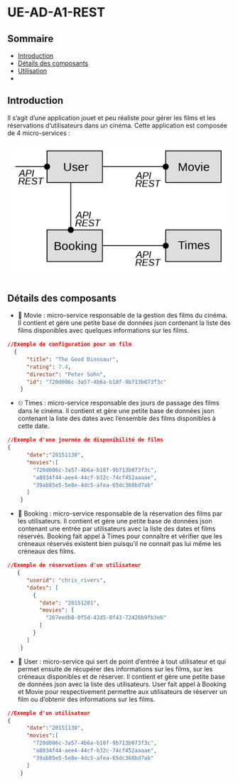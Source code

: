 # UE-AD-A1-REST  

## Sommaire
- [Introduction](#introduction-)
- [Détails des composants](#archi)
- [Utilisation](#utilisation)
- 
## Introduction
Il s’agit d’une application jouet et peu réaliste pour gérer les films et les réservations d’utilisateurs dans un cinéma. Cette application est composée de 4 micro-services :

![Diagramme  conceptuel de la solution](conception.png "Diagramme conceptuel")
## Détails des composants
- 🎥 Movie : micro-service responsable de la gestion des films du cinéma. Il contient et gère une petite base de données json contenant la liste des films disponibles avec quelques informations sur les films.
```json
//Exemple de configuration pour un film
  {     
      "title": "The Good Dinosaur",
      "rating": 7.4,
      "director": "Peter Sohn",
      "id": "720d006c-3a57-4b6a-b18f-9b713b073f3c"
    } 
```
- ⏲ Times : micro-service responsable des jours de passage des films dans le cinéma. Il contient et gère une petite base de données json contenant la liste des dates avec l’ensemble des films disponibles à cette date.
```json
//Exemple d'une journée de disponibilité de films
{
      "date":"20151130",
      "movies":[
        "720d006c-3a57-4b6a-b18f-9b713b073f3c",
        "a8034f44-aee4-44cf-b32c-74cf452aaaae",
        "39ab85e5-5e8e-4dc5-afea-65dc368bd7ab"
      ]
    }
```
- 📖 Booking : micro-service responsable de la réservation des films par les utilisateurs. Il contient et gère une petite base de données json contenant une entrée par utilisateurs avec la liste des dates et films réservés. Booking fait appel à Times pour connaître et vérifier que les créneaux réservés existent bien puisqu’il ne connait pas lui même les créneaux des films.
```json
//Exemple de réservations d'un utilisateur
   {
      "userid": "chris_rivers",
      "dates": [
        {
          "date": "20151201",
          "movies": [
            "267eedb8-0f5d-42d5-8f43-72426b9fb3e6"
          ]
        }
      ]
    } 
```
- 👥 User : micro-service qui sert de point d’entrée à tout utilisateur et qui permet ensuite de récupérer des informations sur les films, sur les créneaux disponibles et de réserver. Il contient et gère une petite base de données json avec la liste des utilisateurs. User fait appel à Booking et Movie pour respectivement permettre aux utilisateurs de réserver un film ou d’obtenir des informations sur les films.
```json
//Exemple d'un utilisateur
{
      "date":"20151130",
      "movies":[
        "720d006c-3a57-4b6a-b18f-9b713b073f3c",
        "a8034f44-aee4-44cf-b32c-74cf452aaaae",
        "39ab85e5-5e8e-4dc5-afea-65dc368bd7ab"
      ]
    }
```

